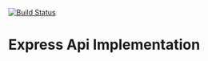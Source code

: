 [![Build Status](https://travis-ci.org/dukenicols/node-api.svg?branch=master)](https://travis-ci.org/dukenicols/node-api)
# Express Api Implementation
